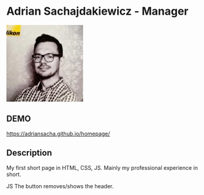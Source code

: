# Adrian Sachajdakiewicz - Manager

![Adrian Sachajdakiewicz](images/image.jpg)

## DEMO

https://adriansacha.github.io/homepage/

## Description

My first short page in HTML, CSS, JS.
Mainly my professional experience in short.

JS
The button removes/shows the header. 
